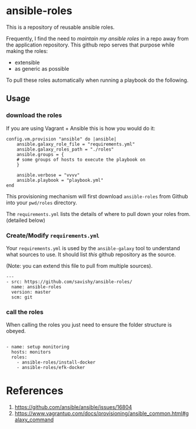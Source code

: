 # ansible-roles #

This is a repository of reusable ansible roles.

Frequently, I find the need to *maintain my ansible roles* in a repo away from
the application repository. This github repo serves that purpose while making
the roles:
* extensible
* as generic as possible

To pull these roles automatically when running a playbook do the following.

## Usage ##

### download the roles ###

If you are using Vagrant + Ansible this is how you would do it:

```
config.vm.provision "ansible" do |ansible|
    ansible.galaxy_role_file = "requirements.yml"
    ansible.galaxy_roles_path = "./roles"
    ansible.groups = {
    # some groups of hosts to execute the playbook on
    }

    ansible.verbose = "vvvv"
    ansible.playbook = "playbook.yml"
end
```

This provisioning mechanism will first download `ansible-roles` from Github
into your `pwd/roles` directory.

The `requirements.yml` lists the details of where to pull down your roles from.
  (detailed below)

### Create/Modify `requirements.yml` ###

Your `requirements.yml` is used by the `ansible-galaxy` tool to understand
what sources to use. It should list *this* github repository as the source.

(Note: you can extend this file to pull from multiple sources).


```
---
- src: https://github.com/savishy/ansible-roles/
  name: ansible-roles
  version: master
  scm: git
```


### call the roles ###

When calling the roles you just need to ensure the folder structure is obeyed.

```

- name: setup monitoring
  hosts: monitors
  roles:
    - ansible-roles/install-docker
    - ansible-roles/efk-docker
```



# References #

1. https://github.com/ansible/ansible/issues/16804
1. https://www.vagrantup.com/docs/provisioning/ansible_common.html#galaxy_command

